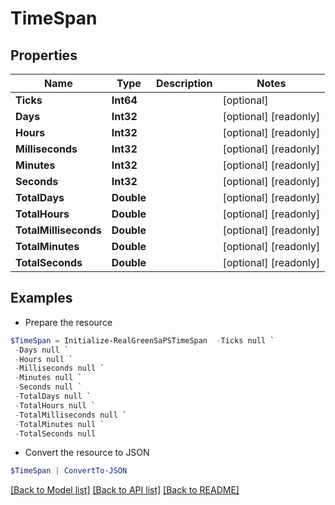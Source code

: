 # TimeSpan
## Properties

Name | Type | Description | Notes
------------ | ------------- | ------------- | -------------
**Ticks** | **Int64** |  | [optional] 
**Days** | **Int32** |  | [optional] [readonly] 
**Hours** | **Int32** |  | [optional] [readonly] 
**Milliseconds** | **Int32** |  | [optional] [readonly] 
**Minutes** | **Int32** |  | [optional] [readonly] 
**Seconds** | **Int32** |  | [optional] [readonly] 
**TotalDays** | **Double** |  | [optional] [readonly] 
**TotalHours** | **Double** |  | [optional] [readonly] 
**TotalMilliseconds** | **Double** |  | [optional] [readonly] 
**TotalMinutes** | **Double** |  | [optional] [readonly] 
**TotalSeconds** | **Double** |  | [optional] [readonly] 

## Examples

- Prepare the resource
```powershell
$TimeSpan = Initialize-RealGreenSaPSTimeSpan  -Ticks null `
 -Days null `
 -Hours null `
 -Milliseconds null `
 -Minutes null `
 -Seconds null `
 -TotalDays null `
 -TotalHours null `
 -TotalMilliseconds null `
 -TotalMinutes null `
 -TotalSeconds null
```

- Convert the resource to JSON
```powershell
$TimeSpan | ConvertTo-JSON
```

[[Back to Model list]](../README.md#documentation-for-models) [[Back to API list]](../README.md#documentation-for-api-endpoints) [[Back to README]](../README.md)

